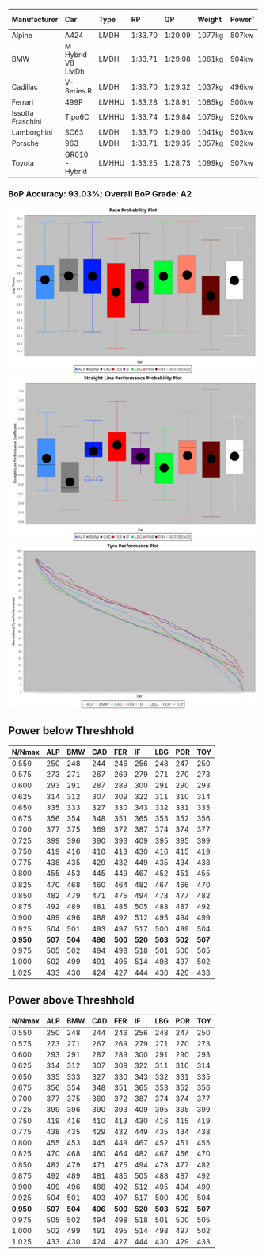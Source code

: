 |Manufacturer|Car|Type|RP|QP|Weight|Power¹|Threshhold|PINC|Power²|E/Stint|AVG Vmax|FDS|RDLC|L/Stint|BOP-Grade|ModelAccuracy|ModelPoints|Match%|
|:-|:-|:-|:-|:-|:-|:-|:-|:-|:-|:-|:-|:-|:-|:-|:-|:-|:-|:-|
|Alpine|A424|LMDH|1:33.70|1:29.09|1077kg|507kw|210.0kph|0%|507kw|903MJ|324.03kph|-|0.99|41|~A1|81.46%|523|99.78%|
|BMW|M Hybrid V8 LMDh|LMDH|1:33.71|1:29.08|1061kg|504kw|210.0kph|0%|504kw|891MJ|320.05kph|-|1.01|41|~A1|98.60%|1690|98.73%|
|Cadillac|V-Series.R|LMDH|1:33.70|1:29.32|1037kg|496kw|210.0kph|0%|496kw|871MJ|325.15kph|-|1.03|41|+A2|98.38%|1765|91.27%|
|Ferrari|499P|LMHHU|1:33.28|1:28.91|1085kg|500kw|210.0kph|0%|500kw|885MJ|325.61kph|190kph|1.01|41|-B1|92.24%|2247|85.80%|
|Issotta Fraschini|Tipo6C|LMHHU|1:33.74|1:29.84|1075kg|520kw|210.0kph|0%|520kw|922MJ|325.38kph|190kph|1.03|41|+A2|66.67%|96|92.06%|
|Lamborghini|SC63|LMDH|1:33.70|1:29.00|1041kg|503kw|210.0kph|0%|503kw|884MJ|323.33kph|-|1.05|41|+B1|96.77%|419|89.39%|
|Porsche|963|LMDH|1:33.71|1:29.35|1057kg|502kw|210.0kph|0%|502kw|887MJ|324.88kph|-|1.01|41|~A1|96.81%|5438|100.00%|
|Toyota|GR010 - Hybrid|LMHHU|1:33.25|1:28.73|1099kg|507kw|210.0kph|0%|507kw|903MJ|323.20kph|190kph|1.00|41|-B1|86.04%|1751|87.18%|

### BoP Accuracy: 93.03%; Overall BoP Grade: A2
![PACECHART](./IMG/ACOMETHOD.png)
![STRAIGHTLINEPERFORMANCECHART](./IMG/ACOMETHOD_sp.png)
![TYREPERFORMANCECHART](./IMG/ACOMETHOD_tw.png)

## Power below Threshhold
|N/Nmax|ALP|BMW|CAD|FER|IF|LBG|POR|TOY|
|:-|:-|:-|:-|:-|:-|:-|:-|:-|
|0.550|250|248|244|246|256|248|247|250|
|0.575|273|271|267|269|279|271|270|273|
|0.600|293|291|287|289|300|291|290|293|
|0.625|314|312|307|309|322|311|310|314|
|0.650|335|333|327|330|343|332|331|335|
|0.675|356|354|348|351|365|353|352|356|
|0.700|377|375|369|372|387|374|374|377|
|0.725|399|396|390|393|409|395|395|399|
|0.750|419|416|410|413|430|416|415|419|
|0.775|438|435|429|432|449|435|434|438|
|0.800|455|453|445|449|467|452|451|455|
|0.825|470|468|460|464|482|467|466|470|
|0.850|482|479|471|475|494|478|477|482|
|0.875|492|489|481|485|505|488|487|492|
|0.900|499|496|488|492|512|495|494|499|
|0.925|504|501|493|497|517|500|499|504|
|**0.950**|**507**|**504**|**496**|**500**|**520**|**503**|**502**|**507**|
|0.975|505|502|494|498|518|501|500|505|
|1.000|502|499|491|495|514|498|497|502|
|1.025|433|430|424|427|444|430|429|433|

## Power above Threshhold
|N/Nmax|ALP|BMW|CAD|FER|IF|LBG|POR|TOY|
|:-|:-|:-|:-|:-|:-|:-|:-|:-|
|0.550|250|248|244|246|256|248|247|250|
|0.575|273|271|267|269|279|271|270|273|
|0.600|293|291|287|289|300|291|290|293|
|0.625|314|312|307|309|322|311|310|314|
|0.650|335|333|327|330|343|332|331|335|
|0.675|356|354|348|351|365|353|352|356|
|0.700|377|375|369|372|387|374|374|377|
|0.725|399|396|390|393|409|395|395|399|
|0.750|419|416|410|413|430|416|415|419|
|0.775|438|435|429|432|449|435|434|438|
|0.800|455|453|445|449|467|452|451|455|
|0.825|470|468|460|464|482|467|466|470|
|0.850|482|479|471|475|494|478|477|482|
|0.875|492|489|481|485|505|488|487|492|
|0.900|499|496|488|492|512|495|494|499|
|0.925|504|501|493|497|517|500|499|504|
|**0.950**|**507**|**504**|**496**|**500**|**520**|**503**|**502**|**507**|
|0.975|505|502|494|498|518|501|500|505|
|1.000|502|499|491|495|514|498|497|502|
|1.025|433|430|424|427|444|430|429|433|
